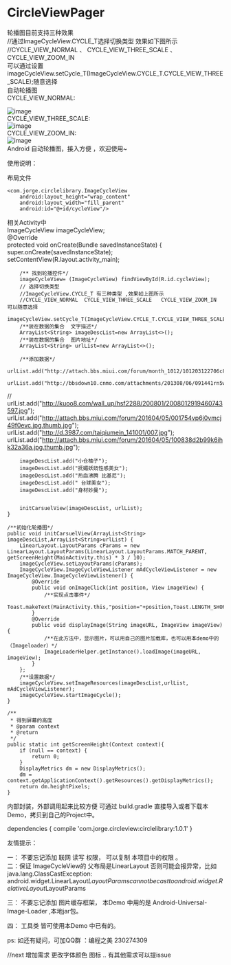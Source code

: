 # CircleViewPager
 
   轮播图目前支持三种效果         
    //通过ImageCycleView.CYCLE_T选择切换类型  效果如下图所示     
    //CYCLE_VIEW_NORMAL   、   CYCLE_VIEW_THREE_SCALE   、   CYCLE_VIEW_ZOOM_IN          
    可以通过设置imageCycleView.setCycle_T(ImageCycleView.CYCLE_T.CYCLE_VIEW_THREE_SCALE);随意选择       
 自动轮播图  
   CYCLE_VIEW_NORMAL:    
     
  ![image](https://github.com/CodingForAndroid/CircleViewPager/blob/master/screenshot/CYCLE_VIEW_NORMAL.gif)  
  CYCLE_VIEW_THREE_SCALE:  
  ![image](https://github.com/CodingForAndroid/CircleViewPager/blob/master/screenshot/CYCLE_VIEW_THREE_SCALE.gif)  
  CYCLE_VIEW_ZOOM_IN:  
  ![image](https://github.com/CodingForAndroid/CircleViewPager/blob/master/screenshot/CYCLE_VIEW_ZOOM_IN.gif)  
 Android  自动轮播图，接入方便 ，欢迎使用~

 使用说明：

 布局文件

    <com.jorge.circlelibrary.ImageCycleView
        android:layout_height="wrap_content"
        android:layout_width="fill_parent"
        android:id="@+id/cycleView"/>



相关Activity中   
    ImageCycleView imageCycleView;   
    @Override   
    protected void onCreate(Bundle savedInstanceState) {   
        super.onCreate(savedInstanceState);   
        setContentView(R.layout.activity_main);   

        /** 找到轮播控件*/
        imageCycleView= (ImageCycleView) findViewById(R.id.cycleView);
        // 选择切换类型
        //ImageCycleView.CYCLE_T 有三种类型 ,效果如上图所示
        //CYCLE_VIEW_NORMAL  CYCLE_VIEW_THREE_SCALE   CYCLE_VIEW_ZOOM_IN   可以随意选择
        imageCycleView.setCycle_T(ImageCycleView.CYCLE_T.CYCLE_VIEW_THREE_SCALE);
        /**装在数据的集合  文字描述*/
        ArrayList<String> imageDescList=new ArrayList<>();
        /**装在数据的集合  图片地址*/
        ArrayList<String> urlList=new ArrayList<>();

        /**添加数据*/
        urlList.add("http://attach.bbs.miui.com/forum/month_1012/101203122706c89249c8f58fcc.jpg");
        urlList.add("http://bbsdown10.cnmo.com/attachments/201308/06/091441rn5ww131m0gj55r0.jpg");
//      urlList.add("http://kuoo8.com/wall_up/hsf2288/200801/2008012919460743597.jpg");   
        urlList.add("http://attach.bbs.miui.com/forum/201604/05/001754vp6j0vmcj49f0evc.jpg.thumb.jpg");   
        urlList.add("http://d.3987.com/taiqiumein_141001/007.jpg");   
        urlList.add("http://attach.bbs.miui.com/forum/201604/05/100838d2b99k6ihk32a36a.jpg.thumb.jpg");   

        imageDescList.add("小仓柚子");
        imageDescList.add("抚媚妖娆性感美女");
        imageDescList.add("热血沸腾 比基尼");
        imageDescList.add(" 台球美女");
        imageDescList.add("身材妙曼");


        initCarsuelView(imageDescList, urlList);
    }

    /**初始化轮播图*/
    public void initCarsuelView(ArrayList<String> imageDescList,ArrayList<String>urlList) {
        LinearLayout.LayoutParams cParams = new LinearLayout.LayoutParams(LinearLayout.LayoutParams.MATCH_PARENT, getScreenHeight(MainActivity.this) * 3 / 10);
        imageCycleView.setLayoutParams(cParams);
        ImageCycleView.ImageCycleViewListener mAdCycleViewListener = new ImageCycleView.ImageCycleViewListener() {
            @Override
            public void onImageClick(int position, View imageView) {
                /**实现点击事件*/
                Toast.makeText(MainActivity.this,"position="+position,Toast.LENGTH_SHORT).show();
            }
            @Override
            public void displayImage(String imageURL, ImageView imageView) {
                /**在此方法中，显示图片，可以用自己的图片加载库，也可以用本demo中的（Imageloader）*/
                ImageLoaderHelper.getInstance().loadImage(imageURL, imageView);
            }
        };
        /**设置数据*/
        imageCycleView.setImageResources(imageDescList,urlList, mAdCycleViewListener);
        imageCycleView.startImageCycle();
    }

    /**
     * 得到屏幕的高度
     * @param context
     * @return
     */
    public static int getScreenHeight(Context context){
        if (null == context) {
            return 0;
        }
        DisplayMetrics dm = new DisplayMetrics();
        dm = context.getApplicationContext().getResources().getDisplayMetrics();
        return dm.heightPixels;
    }

内部封装，外部调用起来比较方便
可通过 build.gradle 直接导入或者下载本Demo，拷贝到自己的Project中。   

  dependencies {
    compile 'com.jorge.circleview:circlelibrary:1.0.1'
}



友情提示：

一： 不要忘记添加  联网  读写 权限， 可以复制 本项目中的权限 。    
二：保证 ImageCycleView的 父布局是LinearLayout 否则可能会报异常，比如 java.lang.ClassCastException: android.widget.LinearLayout$LayoutParams cannot be cast to android.widget.RelativeLayout$LayoutParams    

三： 不要忘记添加 图片缓存框架， 本Demo 中用的是  Android-Universal-Image-Loader ,本地jar包。

四： 工具类 皆可使用本Demo 中已有的。


ps: 如还有疑问，可加QQ群 ：编程之美 230274309


//next 增加需求   更改字体颜色  图标 .. 有其他需求可以提issue
